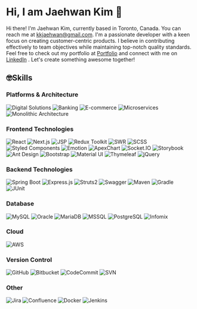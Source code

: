 <!--
**kkjaehwan/kkjaehwan** is a ✨ _special_ ✨ repository because its `README.md` (this file) appears on your GitHub profile.

Here are some ideas to get you started:

- 🔭 I’m currently working on ...
- 🌱 I’m currently learning ...
- 👯 I’m looking to collaborate on ...
- 🤔 I’m looking for help with ...
- 💬 Ask me about ...
- 📫 How to reach me: ...
- 😄 Pronouns: ...
- ⚡ Fun fact: ...
-->

# Hi, I am Jaehwan Kim 🙂
Hi there! I'm Jaehwan Kim, currently based in Toronto, Canada. You can reach me at kkjaehwan@gmail.com. I'm a passionate developer with a keen focus on creating customer-centric products. I believe in contributing effectively to team objectives while maintaining top-notch quality standards. Feel free to check out my portfolio at [Portfolio](https://www.tossknot.com) and connect with me on [LinkedIn](https://www.linkedin.com/in/kim-jaehwan)  . Let's create something awesome together!

## 🤓Skills

### Platforms & Architecture
![Digital Solutions](https://img.shields.io/badge/Digital_Solutions-0052CC?style=flat-square&logoColor=white)
![Banking](https://img.shields.io/badge/Banking-0046BE?style=flat-square&logoColor=white)
![E-commerce](https://img.shields.io/badge/E_commerce-008CFF?style=flat-square&logoColor=white)
![Microservices](https://img.shields.io/badge/Microservices-000000?style=flat-square&logo=micronaut&logoColor=white)
![Monolithic Architecture](https://img.shields.io/badge/Monolithic_Architecture-000000?style=flat-square&logoColor=white)

### Frontend Technologies
![React](https://img.shields.io/badge/React-61DAFB?style=flat-square&logo=react&logoColor=white)
![Next.js](https://img.shields.io/badge/Next.js-000000?style=flat-square&logo=next.js&logoColor=white)
![JSP](https://img.shields.io/badge/JSP-007396?style=flat-square&logoColor=white)
![Redux Toolkit](https://img.shields.io/badge/Redux_Toolkit-764ABC?style=flat-square&logo=redux&logoColor=white)
![SWR](https://img.shields.io/badge/SWR-FF0080?style=flat-square&logoColor=white)
![SCSS](https://img.shields.io/badge/SCSS-CC6699?style=flat-square&logo=sass&logoColor=white)
![Styled Components](https://img.shields.io/badge/Styled_Components-DB7093?style=flat-square&logo=styled-components&logoColor=white)
![Emotion](https://img.shields.io/badge/Emotion-DB7093?style=flat-square&logo=emotion&logoColor=white)
![ApexChart](https://img.shields.io/badge/ApexChart-000000?style=flat-square&logoColor=white)
![Socket.IO](https://img.shields.io/badge/Socket.IO-010101?style=flat-square&logo=socket.io&logoColor=white)
![Storybook](https://img.shields.io/badge/Storybook-FF4785?style=flat-square&logo=storybook&logoColor=white)
![Ant Design](https://img.shields.io/badge/Ant_Design-0170FE?style=flat-square&logo=ant-design&logoColor=white)
![Bootstrap](https://img.shields.io/badge/Bootstrap-7952B3?style=flat-square&logo=bootstrap&logoColor=white)
![Material UI](https://img.shields.io/badge/Material_UI-0081CB?style=flat-square&logo=material-ui&logoColor=white)
![Thymeleaf](https://img.shields.io/badge/Thymeleaf-005F0F?style=flat-square&logoColor=white)
![jQuery](https://img.shields.io/badge/jQuery-0769AD?style=flat-square&logo=jquery&logoColor=white)

### Backend Technologies
![Spring Boot](https://img.shields.io/badge/Spring_Boot-6DB33F?style=flat-square&logo=spring-boot&logoColor=white)
![Express.js](https://img.shields.io/badge/Express.js-000000?style=flat-square&logo=express&logoColor=white)
![Struts2](https://img.shields.io/badge/Struts2-8DD6F9?style=flat-square&logo=apache-struts&logoColor=white)
![Swagger](https://img.shields.io/badge/Swagger-85EA2D?style=flat-square&logo=swagger&logoColor=black)
![Maven](https://img.shields.io/badge/Maven-C71A36?style=flat-square&logo=apache-maven&logoColor=white)
![Gradle](https://img.shields.io/badge/Gradle-02303A?style=flat-square&logo=gradle&logoColor=white)
![JUnit](https://img.shields.io/badge/JUnit-25A162?style=flat-square&logo=junit&logoColor=white)

### Database
![MySQL](https://img.shields.io/badge/MySQL-4479A1?style=flat-square&logo=mysql&logoColor=white)
![Oracle](https://img.shields.io/badge/Oracle-F80000?style=flat-square&logo=oracle&logoColor=white)
![MariaDB](https://img.shields.io/badge/MariaDB-003545?style=flat-square&logo=mariadb&logoColor=white)
![MSSQL](https://img.shields.io/badge/MSSQL-CC2927?style=flat-square&logo=microsoft-sql-server&logoColor=white)
![PostgreSQL](https://img.shields.io/badge/PostgreSQL-336791?style=flat-square&logo=postgresql&logoColor=white)
![Infomix](https://img.shields.io/badge/Infomix-005F0F?style=flat-square&logoColor=white)

### Cloud
![AWS](https://img.shields.io/badge/AWS-232F3E?style=flat-square&logo=amazon-aws&logoColor=white)

### Version Control
![GitHub](https://img.shields.io/badge/GitHub-181717?style=flat-square&logo=github&logoColor=white)
![Bitbucket](https://img.shields.io/badge/Bitbucket-0052CC?style=flat-square&logo=bitbucket&logoColor=white)
![CodeCommit](https://img.shields.io/badge/CodeCommit-232F3E?style=flat-square&logo=amazon-aws&logoColor=white)
![SVN](https://img.shields.io/badge/SVN-809CC9?style=flat-square&logo=apache-subversion&logoColor=white)

### Other
![Jira](https://img.shields.io/badge/Jira-0052CC?style=flat-square&logo=jira&logoColor=white)
![Confluence](https://img.shields.io/badge/Confluence-172B4D?style=flat-square&logo=confluence&logoColor=white)
![Docker](https://img.shields.io/badge/Docker-2496ED?style=flat-square&logo=docker&logoColor=white)
![Jenkins](https://img.shields.io/badge/Jenkins-D24939?style=flat-square&logo=jenkins&logoColor=white)


